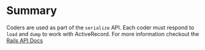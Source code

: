 # Summary
Coders are used as part of the `serialize` API. Each coder must
respond to `load` and `dump` to work with ActiveRecord. For more
information checkout the
[Rails API Docs](https://api.rubyonrails.org/classes/ActiveRecord/AttributeMethods/Serialization/ClassMethods.html)
